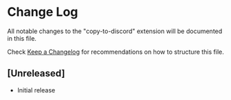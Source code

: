 # Change Log

All notable changes to the "copy-to-discord" extension will be documented in this file.

Check [Keep a Changelog](http://keepachangelog.com/) for recommendations on how to structure this file.

## [Unreleased]

- Initial release